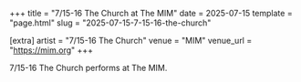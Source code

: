+++
title = "7/15-16 The Church at The MIM"
date = 2025-07-15
template = "page.html"
slug = "2025-07-15-7-15-16-the-church"

[extra]
artist = "7/15-16 The Church"
venue = "MIM"
venue_url = "https://mim.org"
+++

7/15-16 The Church performs at The MIM.
